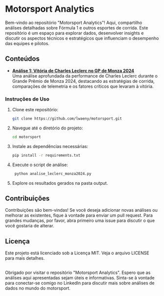 # Motorsport Analytics

Bem-vindo ao repositório "Motorsport Analytics"! Aqui, compartilho análises detalhadas sobre Fórmula 1 e outros esportes de corrida. Este repositório é um espaço para explorar dados, desenvolver insights e discutir os aspectos técnicos e estratégicos que influenciam o desempenho das equipes e pilotos.

## Conteúdos

- **[Análise 1: Vitória de Charles Leclerc no GP de Monza 2024](#analise-1-vitoria-de-charles-leclerc-no-gp-de-monza-2024)**  
  Uma análise aprofundada da performance de Charles Leclerc durante o Grande Prêmio de Monza 2024, destacando as estratégias de corrida, comparações de telemetria e os fatores críticos que levaram à vitória.

### Instruções de Uso

1. Clone este repositório:  
   ```bash
   git clone https://github.com/lwaeny/motorsport.git

2. Navegue até o diretório do projeto:
   ```bash
   cd motorsport

3. Instale as dependências necessárias:
   ```bash
   pip install -r requirements.txt

4. Execute o script de análise:
   ```bash
    python analise_leclerc_monza2024.py

5. Explore os resultados gerados na pasta output.

## Contribuições

Contribuições são bem-vindas! Se você deseja adicionar novas análises ou melhorar as existentes, fique à vontade para enviar um pull request. Para grandes mudanças, por favor, abra primeiro uma issue para discutir o que você gostaria de alterar.

## Licença

Este projeto está licenciado sob a Licença MIT. Veja o arquivo LICENSE para mais detalhes.

##

Obrigado por visitar o repositório "Motorsport Analytics". Espero que as análises aqui apresentadas sejam úteis e informativas. Sinta-se à vontade para conectar-se comigo no LinkedIn para discutir mais sobre análises de dados no mundo do motorsport.
